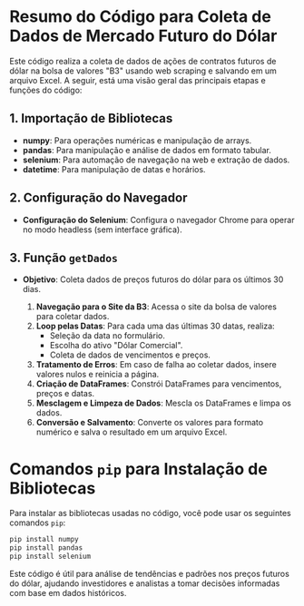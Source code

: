 # Resumo do Código para Coleta de Dados de Mercado Futuro do Dólar

Este código realiza a coleta de dados de ações de contratos futuros de dólar na bolsa de valores "B3" usando web scraping e salvando em um arquivo Excel. A seguir, está uma visão geral das principais etapas e funções do código:

## 1. Importação de Bibliotecas

- **numpy**: Para operações numéricas e manipulação de arrays.
- **pandas**: Para manipulação e análise de dados em formato tabular.
- **selenium**: Para automação de navegação na web e extração de dados.
- **datetime**: Para manipulação de datas e horários.

## 2. Configuração do Navegador

- **Configuração do Selenium**: Configura o navegador Chrome para operar no modo headless (sem interface gráfica).

## 3. Função `getDados`

- **Objetivo**: Coleta dados de preços futuros do dólar para os últimos 30 dias.

  1. **Navegação para o Site da B3**: Acessa o site da bolsa de valores para coletar dados.
  2. **Loop pelas Datas**: Para cada uma das últimas 30 datas, realiza:
     - Seleção da data no formulário.
     - Escolha do ativo "Dólar Comercial".
     - Coleta de dados de vencimentos e preços.
  3. **Tratamento de Erros**: Em caso de falha ao coletar dados, insere valores nulos e reinicia a página.
  4. **Criação de DataFrames**: Constrói DataFrames para vencimentos, preços e datas.
  5. **Mesclagem e Limpeza de Dados**: Mescla os DataFrames e limpa os dados.
  6. **Conversão e Salvamento**: Converte os valores para formato numérico e salva o resultado em um arquivo Excel.

# Comandos `pip` para Instalação de Bibliotecas

Para instalar as bibliotecas usadas no código, você pode usar os seguintes comandos `pip`:

```bash
pip install numpy
pip install pandas
pip install selenium
```

Este código é útil para análise de tendências e padrões nos preços futuros do dólar, ajudando investidores e analistas a tomar decisões informadas com base em dados históricos.
